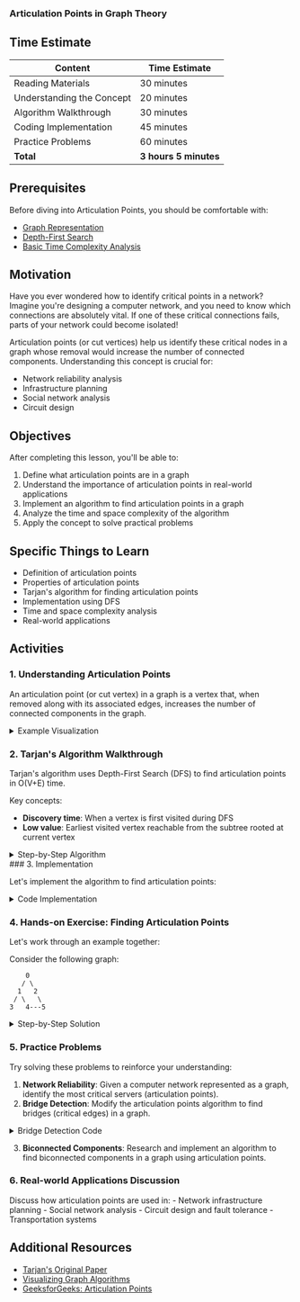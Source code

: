 ### Articulation Points in Graph Theory

## Time Estimate

| **Content** | **Time Estimate**
|-----|-----
| Reading Materials | 30 minutes
| Understanding the Concept | 20 minutes
| Algorithm Walkthrough | 30 minutes
| Coding Implementation | 45 minutes
| Practice Problems | 60 minutes
| **Total** | **3 hours 5 minutes**


## Prerequisites

Before diving into Articulation Points, you should be comfortable with:

- [Graph Representation](/data-structures/graphs-depth-breadth-first-search.md)
- [Depth-First Search](/algorithms/searching.md#extension-depth-first-search-dfs-and-breadth-first-search-bfs)
- [Basic Time Complexity Analysis](/runtime-complexity/runtime-complexity.md)


## Motivation

Have you ever wondered how to identify critical points in a network? Imagine you're designing a computer network, and you need to know which connections are absolutely vital. If one of these critical connections fails, parts of your network could become isolated!

Articulation points (or cut vertices) help us identify these critical nodes in a graph whose removal would increase the number of connected components. Understanding this concept is crucial for:

- Network reliability analysis
- Infrastructure planning
- Social network analysis
- Circuit design


## Objectives

After completing this lesson, you'll be able to:

1. Define what articulation points are in a graph
2. Understand the importance of articulation points in real-world applications
3. Implement an algorithm to find articulation points in a graph
4. Analyze the time and space complexity of the algorithm
5. Apply the concept to solve practical problems


## Specific Things to Learn

- Definition of articulation points
- Properties of articulation points
- Tarjan's algorithm for finding articulation points
- Implementation using DFS
- Time and space complexity analysis
- Real-world applications


## Activities

### 1. Understanding Articulation Points

An articulation point (or cut vertex) in a graph is a vertex that, when removed along with its associated edges, increases the number of connected components in the graph.

<details><summary>Example Visualization</summary>

```plaintext
    A
   / \
  B   C
 / \   \
D   E---F
```

In this graph, vertices A and E are articulation points:

- If A is removed, B (and its children D and E) would be disconnected from C and F
- If E is removed, D and B would be disconnected from F and C
</details>

### 2. Tarjan's Algorithm Walkthrough

Tarjan's algorithm uses Depth-First Search (DFS) to find articulation points in O(V+E) time.

Key concepts:

- **Discovery time**: When a vertex is first visited during DFS
- **Low value**: Earliest visited vertex reachable from the subtree rooted at current vertex


<details><summary>Step-by-Step Algorithm</summary>

1. Start DFS from any vertex in the graph
2. For each vertex, keep track of:
  - Discovery time
  - Lowest discovery time reachable from its subtree
3. A vertex is an articulation point if either:
  - It is the root of the DFS tree and has more than one child
  - It is not the root, and there exists a child such that no vertex in the child's subtree has a back edge to any ancestor of the current vertex

</details>
### 3. Implementation

Let's implement the algorithm to find articulation points:

<details><summary>Code Implementation</summary>

```python
def find_articulation_points(graph):
    """
    Find all articulation points in an undirected graph.
    
    Args:
        graph: Dictionary representing an adjacency list
        
    Returns:
        List of articulation points
    """
    n = len(graph)
    visited = [False] * n
    disc = [float("inf")] * n
    low = [float("inf")] * n
    parent = [-1] * n
    articulation_points = [False] * n
    time = [0]  # Using list as mutable integer
    
    def dfs(u):
        # Count of children in DFS tree
        children = 0
        
        # Mark current node as visited
        visited[u] = True
        
        # Initialize discovery time and low value
        disc[u] = low[u] = time[0]
        time[0] += 1
        
        # Go through all vertices adjacent to this
        for v in graph[u]:
            # If v is not visited yet, make it a child of u in DFS tree and recur for it
            if not visited[v]:
                parent[v] = u
                children += 1
                dfs(v)
                
                # Check if the subtree rooted with v has a connection to one of the ancestors of u
                low[u] = min(low[u], low[v])
                
                # u is an articulation point in following cases:
                # (1) u is root of DFS tree and has two or more children
                if parent[u] == -1 and children > 1:
                    articulation_points[u] = True
                
                # (2) If u is not root and low value of one of its children is more than or equal to discovery value of u
                if parent[u] != -1 and low[v] >= disc[u]:
                    articulation_points[u] = True
            
            # Update low value of u for parent function calls
            elif v != parent[u]:
                low[u] = min(low[u], disc[v])
    
    # Call the recursive helper function for all vertices
    for i in range(n):
        if not visited[i]:
            dfs(i)
    
    # Return the articulation points
    return [i for i in range(n) if articulation_points[i]]
```

</details>

### 4. Hands-on Exercise: Finding Articulation Points

Let's work through an example together:

Consider the following graph:

```plaintext
    0
   / \
  1   2
 / \   \
3   4---5
```

<details><summary>Step-by-Step Solution</summary>

1. Start DFS from vertex 0
2. Visit vertices in order: 0, 1, 3, 4, 5, 2
3. Calculate discovery and low times:
  - disc[0] = 0, low[0] = 0
  - disc[1] = 1, low[1] = 1
  - disc[3] = 2, low[3] = 2
  - disc[4] = 3, low[4] = 1 (due to back edge to 1)
  - disc[5] = 4, low[5] = 1 (via 4)
  - disc[2] = 5, low[2] = 0 (due to back edge to 0)
4. Check articulation point conditions:
  - Vertex 0: Root with 2 children, so it's an articulation point
  - Vertex 1: Has child 3 with low[3] >= disc[1], so it's an articulation point
  - Other vertices: Not articulation points
Result: Vertices 0 and 1 are articulation points.

</details>

### 5. Practice Problems

Try solving these problems to reinforce your understanding:

1. **Network Reliability**: Given a computer network represented as a graph, identify the most critical servers (articulation points).
2. **Bridge Detection**: Modify the articulation points algorithm to find bridges (critical edges) in a graph.


<details><summary>Bridge Detection Code</summary>

```python
def find_bridges(graph):
    """
    Find all bridges in an undirected graph.
    
    Args:
        graph: Dictionary representing an adjacency list
        
    Returns:
        List of bridges (pairs of vertices)
    """
    n = len(graph)
    visited = [False] * n
    disc = [float("inf")] * n
    low = [float("inf")] * n
    parent = [-1] * n
    bridges = []
    time = [0]  # Using list as mutable integer
    
    def dfs(u):
        # Mark current node as visited
        visited[u] = True
        
        # Initialize discovery time and low value
        disc[u] = low[u] = time[0]
        time[0] += 1
        
        # Go through all vertices adjacent to this
        for v in graph[u]:
            # If v is not visited yet, make it a child of u in DFS tree and recur for it
            if not visited[v]:
                parent[v] = u
                dfs(v)
                
                # Check if the subtree rooted with v has a connection to one of the ancestors of u
                low[u] = min(low[u], low[v])
                
                # If the lowest vertex reachable from subtree under v is below u in DFS tree, then u-v is a bridge
                if low[v] > disc[u]:
                    bridges.append((u, v))
            
            # Update low value of u for parent function calls
            elif v != parent[u]:
                low[u] = min(low[u], disc[v])
    
    # Call the recursive helper function for all vertices
    for i in range(n):
        if not visited[i]:
            dfs(i)
    
    return bridges
```

</details>

3. **Biconnected Components**: Research and implement an algorithm to find biconnected components in a graph using articulation points.


### 6. Real-world Applications Discussion

Discuss how articulation points are used in:
    - Network infrastructure planning
    - Social network analysis
    - Circuit design and fault tolerance
    - Transportation systems


## Additional Resources

- [Tarjan's Original Paper](https://epubs.siam.org/doi/10.1137/0201010)
- [Visualizing Graph Algorithms](https://visualgo.net/en/dfsbfs)
- [GeeksforGeeks: Articulation Points](https://www.geeksforgeeks.org/articulation-points-or-cut-vertices-in-a-graph/)

